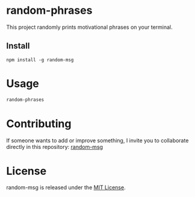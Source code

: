 # random-phrases

This project randomly prints motivational phrases on your terminal. 

## Install

```npm
npm install -g random-msg
```

# Usage

```bash
random-phrases
```

# Contributing
If someone wants to add or improve something, I invite you to collaborate directly in this repository: [random-msg](https://github.com/GuadaMongeBarale/random-messages)

# License
random-msg is released under the [MIT License](https://opensource.org/licenses/MIT).

